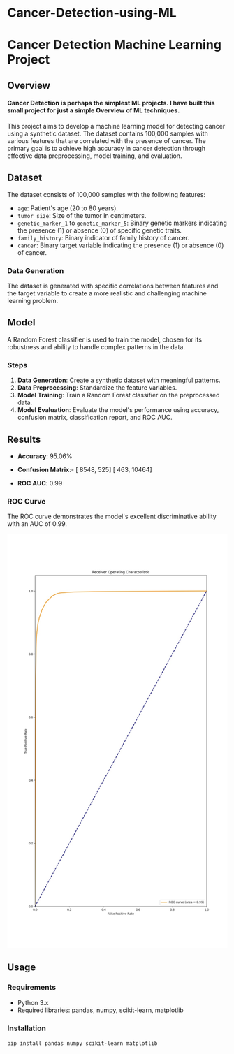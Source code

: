# Cancer-Detection-using-ML
 
# Cancer Detection Machine Learning Project

## Overview

#### Cancer Detection is perhaps the simplest ML projects. I have built this small project for just a simple Overview of ML techniques.
This project aims to develop a machine learning model for detecting cancer using a synthetic dataset. The dataset contains 100,000 samples with various features that are correlated with the presence of cancer. The primary goal is to achieve high accuracy in cancer detection through effective data preprocessing, model training, and evaluation.

## Dataset

The dataset consists of 100,000 samples with the following features:

- `age`: Patient's age (20 to 80 years).
- `tumor_size`: Size of the tumor in centimeters.
- `genetic_marker_1` to `genetic_marker_5`: Binary genetic markers indicating the presence (1) or absence (0) of specific genetic traits.
- `family_history`: Binary indicator of family history of cancer.
- `cancer`: Binary target variable indicating the presence (1) or absence (0) of cancer.

### Data Generation

The dataset is generated with specific correlations between features and the target variable to create a more realistic and challenging machine learning problem.

## Model

A Random Forest classifier is used to train the model, chosen for its robustness and ability to handle complex patterns in the data.

### Steps

1. **Data Generation**: Create a synthetic dataset with meaningful patterns.
2. **Data Preprocessing**: Standardize the feature variables.
3. **Model Training**: Train a Random Forest classifier on the preprocessed data.
4. **Model Evaluation**: Evaluate the model's performance using accuracy, confusion matrix, classification report, and ROC AUC.

## Results

- **Accuracy**: 95.06%
- **Confusion Matrix**:- 
                         [ 8548,  525]
                         [  463, 10464]
                                       
- **ROC AUC**: 0.99

### ROC Curve

The ROC curve demonstrates the model's excellent discriminative ability with an AUC of 0.99.

![ROC Curve](ROC_Curve.jpg)

## Usage

### Requirements

- Python 3.x
- Required libraries: pandas, numpy, scikit-learn, matplotlib

### Installation

```
pip install pandas numpy scikit-learn matplotlib
